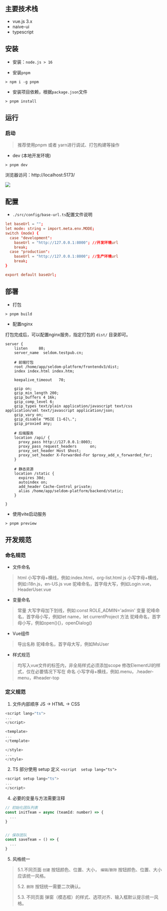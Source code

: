 ## 主要技术栈

* vue.js 3.x
* naive-ui
* typescript

## 安装

* 安装：`node.js > 16`

* 安装`pnpm`

```shell
> npm i -g pnpm
```

* 安装项目依赖，根据`package.json`文件

```shell
> pnpm install
```

## 运行

### 启动

> 推荐使用pnpm 或者 yarn进行调试、打包构建等操作

* dev (本地开发环境)

```shell
> pnpm dev
```

浏览器访问：http://localhost:5173/

![](./view.png)

## 配置

* `./src/config/base-url.ts`配置文件说明

```conf
let baseUrl = "";
let mode: string = import.meta.env.MODE;
switch (mode) {
  case "development":
    baseUrl = "http://127.0.0.1:8000"; //开发环境url
    break;
  case "production":
    baseUrl = "http://127.0.0.1:8000"; //生产环境url
    break;
}

export default baseUrl;
```

## 部署

* 打包

```shell
> pnpm build
```

* 配置nginx

打包完成后，可以配置nginx服务，指定打包的 `dist/` 目录即可。

```nginx
server {
    listen     80;
    server_name  seldom.testpub.cn;
    
    # 前端打包
    root /home/app/seldom-platform/frontendv3/dist;
    index index.html index.htm;

    keepalive_timeout   70;

    gzip on;
    gzip_min_length 200;
    gzip_buffers 4 16k;
    gzip_comp_level 6;
    gzip_types text/plain application/javascript text/css application/xml text/javascript application/json;
    gzip_vary on;
    gzip_disable "MSIE [1-6]\.";
    gzip_proxied any;

    # 后端服务
    location /api/ {
      proxy_pass http://127.0.0.1:8003;
      proxy_pass_request_headers      on;
      proxy_set_header Host $host;
      proxy_set_header X-Forwarded-For $proxy_add_x_forwarded_for;
    }

    # 静态资源
    location /static {
      expires 30d;
      autoindex on;
      add_header Cache-Control private;
      alias /home/app/seldom-platform/backend/static;
    }

}
```

* 使用vite启动服务

```shell
> pnpm preview
```

## 开发规范

### 命名规范

* 文件命名

> html 小写字母+横线，例如:index.html，org-list.html
> js 小写字母+横线，例如:i18n.js，en-US.js
> vue 驼峰命名，首字母大写，例如Login.vue，HeaderUser.vue

* 变量命名

> 常量 大写字母加下划线，例如:const ROLE_ADMIN='admin'
> 变量 驼峰命名，首字母小写，例如let name，let currentProject
> 方法 驼峰命名，首字母小写，例如open(){}，openDialog()

* Vue组件

> 导出名称 驼峰命名，首字母大写，例如MsUser

* 样式规范

> 均写入vue文件的<style scope></style>标签内，非全局样式必须添加scope
> 修改ElementUI的样式，仅在必要情况下写在<style></style>
> 命名 小写字母+横线，例如.menu，.header-menu，#header-top

### 定义规范

1. 文件内部顺序 JS -> HTML -> CSS 

```js
<script lang="ts">
...
</script>

<template>
...
</template>

</style>
...
</style>
```

2. TS 部分使用  setup 定义  `<script  setup lang="ts">`

```js
<script setup lang="ts">
...
</script>
```
4. 必要的变量与方法需要注释

```js
// 初始化团队列表
const initTeam = async (teamId: number) => {
  ...
}


// 保存团队
const saveTeam = () => {
  ...
}
```

5. 风格统一
  
> 5.1.不同页面 `创建` 按钮颜色、位置、大小， `编辑`/`删除` 按钮颜色、位置、大小应该统一风格。
>
> 5.2. `删除` 按钮统一需要二次确认。
> 
> 5.3. 不同页面 弹窗（模态框）的样式、选项对齐、输入框默认提示统一风格。
          